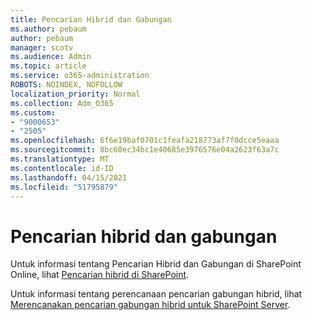```yaml
---
title: Pencarian Hibrid dan Gabungan
ms.author: pebaum
author: pebaum
manager: scotv
ms.audience: Admin
ms.topic: article
ms.service: o365-administration
ROBOTS: NOINDEX, NOFOLLOW
localization_priority: Normal
ms.collection: Adm_O365
ms.custom:
- "9000653"
- "2505"
ms.openlocfilehash: 6f6e19baf0701c1feafa218773af7f0dcce5eaaa
ms.sourcegitcommit: 8bc60ec34bc1e40685e3976576e04a2623f63a7c
ms.translationtype: MT
ms.contentlocale: id-ID
ms.lasthandoff: 04/15/2021
ms.locfileid: "51795879"
---
```

# <a name="hybrid-and-federated-searches"></a>Pencarian hibrid dan gabungan 

Untuk informasi tentang Pencarian Hibrid dan Gabungan di SharePoint Online, lihat [Pencarian hibrid di SharePoint](https://docs.microsoft.com/sharepoint/hybrid/hybrid-search-in-sharepoint).

Untuk informasi tentang perencanaan pencarian gabungan hibrid, lihat [Merencanakan pencarian gabungan hibrid untuk SharePoint Server](https://docs.microsoft.com/sharepoint/hybrid/plan-hybrid-federated-search).